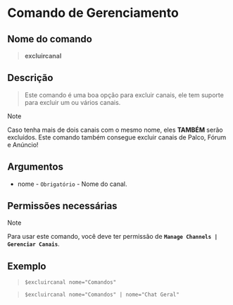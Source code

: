 # Comando de Gerenciamento

## Nome do comando
> **excluircanal**

## Descrição
> Este comando é uma boa opção para excluir canais, ele tem suporte para excluir um ou vários canais.

> [!NOTE]
> Caso tenha mais de dois canais com o mesmo nome, eles **TAMBÉM** serão excluídos.
> Este comando também consegue excluir canais de Palco, Fórum e Anúncio!

## Argumentos
- nome - `Obrigatório` - Nome do canal.

## Permissões necessárias
> [!NOTE]
> Para usar este comando, você deve ter permissão de **`Manage Channels | Gerenciar Canais`**.

## Exemplo
> `$excluircanal nome="Comandos"`

> `$excluircanal nome="Comandos" | nome="Chat Geral"`